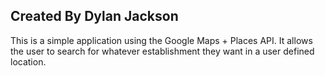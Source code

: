 ## Created By Dylan Jackson

This is a simple application using the Google Maps + Places API. It allows the user to search for whatever establishment they want in a user defined location. 
